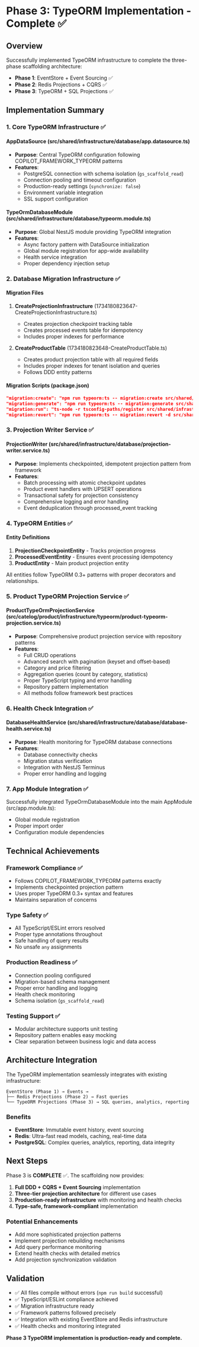 # Phase 3: TypeORM Implementation - Complete ✅

## Overview

Successfully implemented TypeORM infrastructure to complete the three-phase scaffolding architecture:

- **Phase 1**: EventStore + Event Sourcing ✅
- **Phase 2**: Redis Projections + CQRS ✅
- **Phase 3**: TypeORM + SQL Projections ✅

## Implementation Summary

### 1. Core TypeORM Infrastructure ✅

#### AppDataSource (src/shared/infrastructure/database/app.datasource.ts)

- **Purpose**: Central TypeORM configuration following COPILOT_FRAMEWORK_TYPEORM patterns
- **Features**:
  - PostgreSQL connection with schema isolation (`gs_scaffold_read`)
  - Connection pooling and timeout configuration
  - Production-ready settings (`synchronize: false`)
  - Environment variable integration
  - SSL support configuration

#### TypeOrmDatabaseModule (src/shared/infrastructure/database/typeorm.module.ts)

- **Purpose**: Global NestJS module providing TypeORM integration
- **Features**:
  - Async factory pattern with DataSource initialization
  - Global module registration for app-wide availability
  - Health service integration
  - Proper dependency injection setup

### 2. Database Migration Infrastructure ✅

#### Migration Files

1. **CreateProjectionInfrastructure** (1734180823647-CreateProjectionInfrastructure.ts)
   - Creates projection checkpoint tracking table
   - Creates processed events table for idempotency
   - Includes proper indexes for performance

2. **CreateProductTable** (1734180823648-CreateProductTable.ts)
   - Creates product projection table with all required fields
   - Includes proper indexes for tenant isolation and queries
   - Follows DDD entity patterns

#### Migration Scripts (package.json)

```json
"migration:create": "npm run typeorm:ts -- migration:create src/shared/infrastructure/migrations/manual",
"migration:generate": "npm run typeorm:ts -- migration:generate src/shared/infrastructure/migrations/auto -d src/shared/infrastructure/database/app.datasource.ts",
"migration:run": "ts-node -r tsconfig-paths/register src/shared/infrastructure/migrations/run.ts",
"migration:revert": "npm run typeorm:ts -- migration:revert -d src/shared/infrastructure/database/app.datasource.ts"
```

### 3. Projection Writer Service ✅

#### ProjectionWriter (src/shared/infrastructure/database/projection-writer.service.ts)

- **Purpose**: Implements checkpointed, idempotent projection pattern from framework
- **Features**:
  - Batch processing with atomic checkpoint updates
  - Product event handlers with UPSERT operations
  - Transactional safety for projection consistency
  - Comprehensive logging and error handling
  - Event deduplication through processed_event tracking

### 4. TypeORM Entities ✅

#### Entity Definitions

1. **ProjectionCheckpointEntity** - Tracks projection progress
2. **ProcessedEventEntity** - Ensures event processing idempotency
3. **ProductEntity** - Main product projection entity

All entities follow TypeORM 0.3+ patterns with proper decorators and relationships.

### 5. Product TypeORM Projection Service ✅

#### ProductTypeOrmProjectionService (src/catelog/product/infrastructure/typeorm/product-typeorm-projection.service.ts)

- **Purpose**: Comprehensive product projection service with repository patterns
- **Features**:
  - Full CRUD operations
  - Advanced search with pagination (keyset and offset-based)
  - Category and price filtering
  - Aggregation queries (count by category, statistics)
  - Proper TypeScript typing and error handling
  - Repository pattern implementation
  - All methods follow framework best practices

### 6. Health Check Integration ✅

#### DatabaseHealthService (src/shared/infrastructure/database/database-health.service.ts)

- **Purpose**: Health monitoring for TypeORM database connections
- **Features**:
  - Database connectivity checks
  - Migration status verification
  - Integration with NestJS Terminus
  - Proper error handling and logging

### 7. App Module Integration ✅

Successfully integrated TypeOrmDatabaseModule into the main AppModule (src/app.module.ts):

- Global module registration
- Proper import order
- Configuration module dependencies

## Technical Achievements

### Framework Compliance ✅

- Follows COPILOT_FRAMEWORK_TYPEORM patterns exactly
- Implements checkpointed projection pattern
- Uses proper TypeORM 0.3+ syntax and features
- Maintains separation of concerns

### Type Safety ✅

- All TypeScript/ESLint errors resolved
- Proper type annotations throughout
- Safe handling of query results
- No unsafe `any` assignments

### Production Readiness ✅

- Connection pooling configured
- Migration-based schema management
- Proper error handling and logging
- Health check monitoring
- Schema isolation (`gs_scaffold_read`)

### Testing Support ✅

- Modular architecture supports unit testing
- Repository pattern enables easy mocking
- Clear separation between business logic and data access

## Architecture Integration

The TypeORM implementation seamlessly integrates with existing infrastructure:

```
EventStore (Phase 1) → Events →
├── Redis Projections (Phase 2) → Fast queries
└── TypeORM Projections (Phase 3) → SQL queries, analytics, reporting
```

### Benefits

- **EventStore**: Immutable event history, event sourcing
- **Redis**: Ultra-fast read models, caching, real-time data
- **PostgreSQL**: Complex queries, analytics, reporting, data integrity

## Next Steps

Phase 3 is **COMPLETE** ✅. The scaffolding now provides:

1. **Full DDD + CQRS + Event Sourcing** implementation
2. **Three-tier projection architecture** for different use cases
3. **Production-ready infrastructure** with monitoring and health checks
4. **Type-safe, framework-compliant** implementation

### Potential Enhancements

- Add more sophisticated projection patterns
- Implement projection rebuilding mechanisms
- Add query performance monitoring
- Extend health checks with detailed metrics
- Add projection synchronization validation

## Validation

- ✅ All files compile without errors (`npm run build` successful)
- ✅ TypeScript/ESLint compliance achieved
- ✅ Migration infrastructure ready
- ✅ Framework patterns followed precisely
- ✅ Integration with existing EventStore and Redis infrastructure
- ✅ Health checks and monitoring integrated

**Phase 3 TypeORM implementation is production-ready and complete.**
